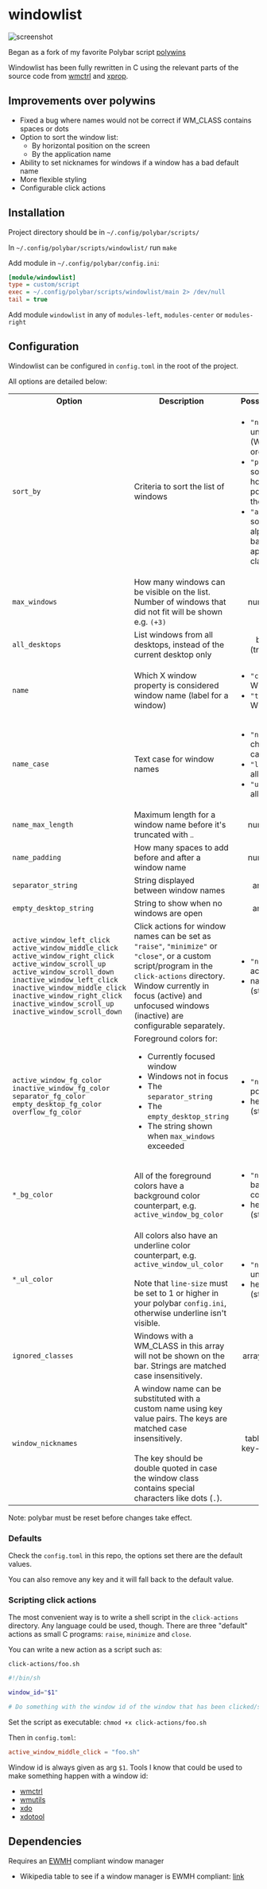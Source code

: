 # windowlist

![screenshot](screenshot.png)

Began as a fork of my favorite Polybar script [polywins](https://github.com/uniquepointer/polywins)

Windowlist has been fully rewritten in C using the relevant parts of the source code from [wmctrl](https://github.com/Conservatory/wmctrl) and [xprop](https://gitlab.freedesktop.org/xorg/app/xprop).

## Improvements over polywins

* Fixed a bug where names would not be correct if WM_CLASS contains spaces or dots
* Option to sort the window list:
    * By horizontal position on the screen
    * By the application name
* Ability to set nicknames for windows if a window has a bad default name
* More flexible styling
* Configurable click actions

## Installation

Project directory should be in `~/.config/polybar/scripts/`

In `~/.config/polybar/scripts/windowlist/` run `make`

Add module in `~/.config/polybar/config.ini`:

```ini
[module/windowlist]
type = custom/script
exec = ~/.config/polybar/scripts/windowlist/main 2> /dev/null
tail = true
```

Add module `windowlist` in any of `modules-left`, `modules-center` or `modules-right`

## Configuration

Windowlist can be configured in `config.toml` in the root of the project.

All options are detailed below:

<table>
    <tbody>
        <tr>
            <th>Option</th>
            <th>Description</th>
            <th>Possible values</th>
        </tr>
        <tr>
            <td><code>sort_by</code></td>
            <td>Criteria to sort the list of windows</td>
            <td>
                <ul>
                    <li><code>"none"</code>: unordered (WM client list order)</li>
                    <li><code>"position"</code>: sort based on horizontal position on the screen</li>
                    <li><code>"application"</code>: sort alphabetically based on the application class</li>
                <ul>
            </td>
        </tr>
        <tr>
            <td><code>max_windows</code></td>
            <td>How many windows can be visible on the list. Number of windows that did not fit will be shown e.g. <code>(+3)</code></td>
            <td align="center">number (int)</td>
        </tr>
        <tr>
            <td><code>all_desktops</code></td>
            <td>List windows from all desktops, instead of the current desktop only</td>
            <td align="center">boolean (true/false)</td>
        </tr>
        <tr>
            <td><code>name</code></td>
            <td>Which X window property is considered window name (label for a window)</td>
            <td>
                <ul>
                    <li><code>"class"</code>: WM_CLASS</li>
                    <li><code>"title"</code>: WM_NAME</li>
                </ul>
            </td>
        </tr>
        <tr>
            <td><code>name_case</code></td>
            <td>Text case for window names</td>
            <td>
                <ul>
                    <li><code>"none"</code>: don't change capitalization</li>
                    <li><code>"lowercase"</code>: all lowercase</li>
                    <li><code>"uppercase"</code>: all uppercase</li>
                </ul>
            </td>
        </tr>
        <tr>
            <td><code>name_max_length</code></td>
            <td>Maximum length for a window name before it's truncated with <code>‥</code></td>
            <td align="center">number (int)</td>
        </tr>
        <tr>
            <td><code>name_padding</code></td>
            <td>How many spaces to add before and after a window name</td>
            <td align="center">number (int)</td>
        </tr>
        <tr>
            <td><code>separator_string</code></td>
            <td>String displayed between window names</td>
            <td align="center">any string</td>
        </tr>
        <tr>
            <td><code>empty_desktop_string</code></td>
            <td>String to show when no windows are open</td>
            <td align="center">any string</td>
        </tr>
        <tr>
            <td>
                <code>active_window_left_click</code><br>
                <code>active_window_middle_click</code><br>
                <code>active_window_right_click</code><br>
                <code>active_window_scroll_up</code><br>
                <code>active_window_scroll_down</code><br>
                <code>inactive_window_left_click</code><br>
                <code>inactive_window_middle_click</code><br>
                <code>inactive_window_right_click</code><br>
                <code>inactive_window_scroll_up</code><br>
                <code>inactive_window_scroll_down</code><br>
            </td>
            <td>Click actions for window names can be set as <code>"raise"</code>, <code>"minimize"</code> or <code>"close"</code>, or a custom script/program in the <code>click-actions</code> directory. Window currently in focus (active) and unfocused windows (inactive) are configurable separately.</td>
            <td>
                <ul>
                    <li><code>"none"</code>: no action</li>
                    <li>name of script (string)</li>
                </ul>
            </td>
        </tr>
        <tr>
            <td>
                <code>active_window_fg_color</code>
                <code>inactive_window_fg_color</code>
                <code>separator_fg_color</code>
                <code>empty_desktop_fg_color</code>
                <code>overflow_fg_color</code>
            </td>
            <td>
                Foreground colors for:
                <ul>
                    <li>Currently focused window</li>
                    <li>Windows not in focus</li>
                    <li>The <code>separator_string</code></li>
                    <li>The <code>empty_desktop_string</code></li>
                    <li>The string shown when <code>max_windows</code> exceeded</li>
                </ul>
            </td>
            <td>
                <ul>
                    <li><code>"none"</code>: default polybar fg</code></li>
                    <li>hex color (string)</li>
                </ul>
            </td>
        </tr>
        <tr>
            <td><code>*_bg_color</code></td>
            <td>All of the foreground colors have a background color counterpart, e.g. <code>active_window_bg_color</code></td>
            <td>
                <ul>
                    <li><code>"none"</code>: no background color</li>
                    <li>hex color (string)</li>
                </ul>
            </td>
        </tr>
        <tr>
            <td><code>*_ul_color</code></td>
            <td>All colors also have an underline color counterpart, e.g. <code>active_window_ul_color</code><br><br>
            Note that <code>line-size</code> must be set to 1 or higher in your polybar <code>config.ini</code>, otherwise underline isn't visible.</td>
            <td>
                <ul>
                    <li><code>"none"</code>: no underline</li>
                    <li>hex color (string)</li>
                </ul>
            </td>
        </tr>
        <tr>
            <td><code>ignored_classes</code></td>
            <td>Windows with a WM_CLASS in this array will not be shown on the bar. Strings are matched case insensitively.</td>
            <td align="center">array of strings</td>
        </tr>
        <tr>
            <td><code>window_nicknames</code></td>
            <td>A window name can be substituted with a custom name using key value pairs. The keys are matched case insensitively.
            <br><br>
            The key should be double quoted in case the window class contains special characters like dots (<code>.</code>).</td>
            <td align="center">table of string key-value pairs</td>
        </tr>
    </tbody>
</table>

Note: polybar must be reset before changes take effect.

### Defaults

Check the `config.toml` in this repo, the options set there are the default values.

You can also remove any key and it will fall back to the default value.

### Scripting click actions

The most convenient way is to write a shell script in the `click-actions` directory. Any language could be used, though. There are three "default" actions as small C programs: `raise`, `minimize` and `close`.

You can write a new action as a script such as:

`click-actions/foo.sh`

```bash
#!/bin/sh

window_id="$1"

# Do something with the window id of the window that has been clicked/scrolled on
```

Set the script as executable: `chmod +x click-actions/foo.sh`

Then in `config.toml`:

```toml
active_window_middle_click = "foo.sh"
```

Window id is always given as arg `$1`. Tools I know that could be used to make something happen with a window id:

* [wmctrl](https://github.com/Conservatory/wmctrl)
* [wmutils](https://github.com/wmutils/core)
* [xdo](https://github.com/baskerville/xdo)
* [xdotool](https://github.com/jordansissel/xdotool)

## Dependencies

Requires an [EWMH](https://specifications.freedesktop.org/wm-spec/wm-spec-1.3.html) compliant window manager

* Wikipedia table to see if a window manager is EWMH compliant: [link](https://en.wikipedia.org/wiki/Comparison_of_X_window_managers#Features)

